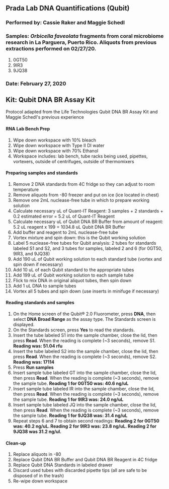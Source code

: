 ## Prada Lab DNA Quantifications (Qubit)
### Performed by: Cassie Raker and Maggie Schedl
### Samples: *Orbicella faveolata* fragments from coral microbiome research in La Parguera, Puerto Rico. Aliquots from previous extractions performed on 02/27/20.
1. 0GT50
2. 9IR3
3. 9JQ38

### Date: February 27, 2020

## Kit: Qubit DNA BR Assay Kit
Protocol adapted from the Life Technologies Qubit DNA BR Assay Kit and Maggie Schedl's previous experience

#### RNA Lab Bench Prep
1. Wipe down workspace  with 10% bleach
2. Wipe down workspace  with Type II DI water
3. Wipe down workspace with 70% Ethanol
4. Workspace includes: lab bench, tube racks being used, pipettes, vortexers, outside of centrifuges, outside of thermomixers

#### Preparing samples and standards
1. Remove 2 DNA standards from 4C fridge so they can adjust to room temperature
2. Remove aliquots from -80 freezer and put on ice (ice located in chest)
3. Remove one 2mL nuclease-free tube in which to prepare working solution
4. Calculate necessary uL of Quant-IT Reagent: 3 samples + 2 standards + 0.2 estimated error = 5.2 uL of Quant-IT Reagent
5. Calculate necessary uL of Qubit DNA BR Buffer from amount of reagent: 5.2 uL reagent x 199 = 1034.8 uL Qubit DNA BR Buffer
6. Add buffer and reagent to 2mL nuclease-free tube
7. Vortex mixture and spin down: this is the Qubit working solution
8. Label 5 nuclease-free tubes for Qubit analysis: 2 tubes for standards labeled S1 and S2, and 3 tubes for samples, labeled 2 and 6 (for 0GT50, 9IR3, and 9JQ38)
9. Add 190 uL of Qubit working solution to each standard tube (vortex and spin down if necessary)
10. Add 10 uL of each Qubit standard to the appropriate tubes
11. Add 199 uL of Qubit working solution to each sample tube
12. Flick to mix DNA in original aliquot tubes, then spin down
13. Add 1 uL DNA to sample tubes
14. Vortex all 5 tubes and spin down (use inserts in minifuge if necessary)

#### Reading standards and samples
1. On the Home screen of the Qubit® 2.0 Fluorometer, press **DNA**, then select **DNA Broad Range** as the assay type. The Standards screen is displayed.
2. On the Standards screen, press **Yes** to read the standards.
3. Insert the tube labeled S1 into the sample chamber, close the lid, then press **Read**. When the reading is complete (~3 seconds), remove S1. **Reading was: 51.04 rfu**
4. Insert the tube labeled S2 into the sample chamber, close the lid, then press **Read**. When the reading is complete (~3 seconds), remove S2. **Reading was: 17114**
5. Press **Run samples**
6. Insert sample tube labeled GT into the sample chamber, close the lid, then press **Read**. When the
reading is complete (~3 seconds), remove the sample tube. **Reading 1 for 0GT50 was: 40.6 ng/uL**
7. Insert sample tube labeled IR into the sample chamber, close the lid, then press **Read**. When the
reading is complete (~3 seconds), remove the sample tube. **Reading 1 for 9IR3 was: 24.0 ng/uL**
8. Insert sample tube labeled JQ into the sample chamber, close the lid, then press **Read**. When the
reading is complete (~3 seconds), remove the sample tube. **Reading 1 for 9JQ38 was: 31.4 ng/uL**
9. Repeat steps 6 and 7 to obtain second readings: **Reading 2 for 0GT50 was: 40.2 ng/uL. Reading 2 for 9IR3 was: 23.8 ng/uL. Reading 2 for 9JQ38 was 31.2 ng/ul.**

#### Clean-up
1. Replace aliquots in -80
2. Replace Qubit DNA BR Buffer and Qubit DNA BR Reagent in 4C fridge
3. Replace Qubit DNA Standards in labeled drawer
4. Discard used tubes with discarded pipette tips (all are safe to be disposed of in the trash)
5. Re-wipe down workspace
